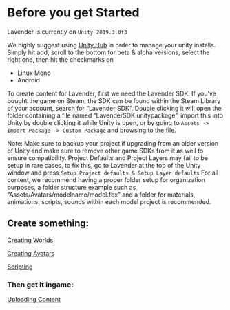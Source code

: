 # Before you get Started

Lavender is currently on `Unity 2019.3.0f3`

We highly suggest using [Unity Hub](https://unity3d.com/get-unity/download) in order to manage your unity installs.
Simply hit add, scroll to the bottom for beta & alpha versions, select the right one, then hit the checkmarks on
* Linux Mono
* Android

To create content for Lavender, first we need the Lavender SDK. If you’ve 
bought the game on Steam, the SDK can be found within the Steam Library of your
 account, search for “Lavender SDK”. Double clicking it will open the folder 
 containing a file named “LavenderSDK.unitypackage”, import this into Unity by 
 double clicking it while Unity is open, or by going to 
 `Assets -> Import Package -> Custom Package` and browsing to the file.

Note: Make sure to backup your project if upgrading from an older version of 
Unity and make sure to remove other game SDKs from it as well to ensure 
compatibility. Project Defaults and Project Layers may fail to be setup in rare 
cases, to fix this, go to Lavender at the top of the Unity window and press 
`Setup Project defaults & Setup Layer defaults`
 For all content, we recommend having a proper folder setup for organization 
 purposes, a folder structure example such as “Assets/Avatars/modelname/model.fbx” 
 and a folder for materials, animations, scripts, sounds within each model 
 project is recommended.


## Create something:

[Creating Worlds](./creating-worlds.md)

[Creating Avatars](./creating-avatars.md)

[Scripting](./scripting.md)

### Then get it ingame:

[Uploading Content](./uploading-content.md)
